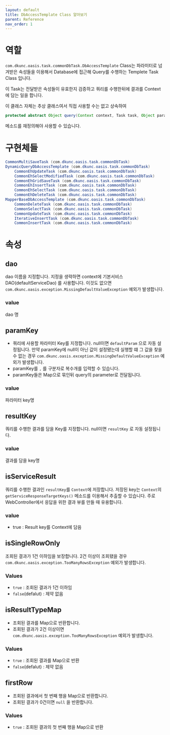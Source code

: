 ```yaml
---
layout: default
title: DbAccessTemplate Class 알아보기
parent: Reference
nav_order: 1
---
```


# 역할
`com.dkunc.oasis.task.commonDbTask.DbAccessTemplate` Class는 파라미터로 넘겨받은 속성들을 이용해서 Database에 접근해 Query를 수행하는 Templete Task Class 입니다. 

이 Task는 전달받은 속성들이 유효한지 검증하고 쿼리를 수행한뒤에 결과를 Context에 담는 일을 합니다.

이 클래스 자체는 추상 클래스여서 직접 사용할 수는 없고 상속하여 
```java
protected abstract Object query(Context context, Task task, Object param, CommonDao dao);
```
메소드를 재정의해야 사용할 수 있습니다.


# 구현체들
```java
CommonMultiSaveTask (com.dkunc.oasis.task.commonDbTask)
DynamicQueryDbAccessTemplate (com.dkunc.oasis.task.commonDbTask)
    CommonEhUpdateTask (com.dkunc.oasis.task.commonDbTask)
    CommonEhSelectModifiedTask (com.dkunc.oasis.task.commonDbTask)
    CommonEhGridSaveTask (com.dkunc.oasis.task.commonDbTask)
    CommonEhInsertTask (com.dkunc.oasis.task.commonDbTask)
    CommonEhSelectTask (com.dkunc.oasis.task.commonDbTask)
    CommonEhDeleteTask (com.dkunc.oasis.task.commonDbTask)
MapperBaseDbAccessTemplate (com.dkunc.oasis.task.commonDbTask)
    CommonDeleteTask (com.dkunc.oasis.task.commonDbTask)
    CommonSelectTask (com.dkunc.oasis.task.commonDbTask)
    CommonUpdateTask (com.dkunc.oasis.task.commonDbTask)
    IterativeInsertTask (com.dkunc.oasis.task.commonDbTask)
    CommonInsertTask (com.dkunc.oasis.task.commonDbTask)
```

# 속성
## dao
dao 이름을 지정합니다. 지정을 생략하면 context에 기본서비스 DAO(defaultServiceDao) 를 사용합니다. 이것도 없으면 `com.dkunc.oasis.exception.MissingDefaultValueException` 예외가 발생합니다.
### value
dao 명

## paramKey
* 쿼리에 사용할 파라미터 Key를 지정합니다. null이면 `defaultParam` 으로 자동 설정됩니다. 만약 paramKey에 null이 아닌 값이 설정됐는데 실행할 떄 그 값을 찾을 수 없는 경우 `com.dkunc.oasis.exception.MissingDefaultValueException` 예외가 발생합니다.
* paramKey를 `,` 를 구분자로 복수개를 입력할 수 있습니다.
* paramKey들은 Map으로 묶인뒤 query의 parameter로 전달됩니다.

### value
파라미터 key명

## resultKey
쿼리를 수행한 결과를 담을 Key를 지정합니다. null이면 `resultKey` 로 자동 설정됩니다.
### value
결과를 담을 key명

## isServiceResult
쿼리를 수행한 결과인 `resultKey`를 `Context`에 저장합니다. 저장된 key는 `Context`의 `getServiceResponseTargetKeys()` 메소드를 이용해서 추출할 수 있습니다. 주로 WebController에서 응답을 위한 결과 뷰를 만들 때 유용합니다.
### value
* true : Result key를 Context에 담음

## isSingleRowOnly
조회된 결과가 1건 이하임을 보장합니다. 2건 이상이 조회됐을 경우 `com.dkunc.oasis.exception.TooManyRowsException` 예외가 발생합니다.

### Values
* `true` : 조회된 결과가 1건 이하임
* `false`(defalut) : 제약 없음

## isResultTypeMap
* 조회된 결과를 Map으로 반환합니다. 
* 조회된 결과가 2건 이상이면 `com.dkunc.oasis.exception.TooManyRowsException` 예외가 발생합니다.
### Values
* `true` : 조회된 결과를 Map으로 반환
* `false`(defalut) : 제약 없음

## firstRow
* 조회된 결과에서 첫 번째 행을 Map으로 반환합니다.
* 조회된 결과가 0건이면 `null` 을 반환합니다.
### Values
* `true` : 조회된 결과의 첫 번째 행을 Map으로 반환
